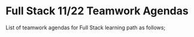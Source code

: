 # Full Stack 11/22 Teamwork Agendas

List of teamwork agendas for Full Stack  learning path as follows;


